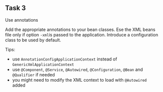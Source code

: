 Task 3
------

Use annotations

Add the appropriate annotations to your bean classes. Ese the XML beans file only if option `-xml`is passed to the
application. Introduce a configuration class to be used by default.

Tips:

* use `AnnotationConfigApplicationContext` instead of `GenericXmlApplicationContext`
* use `@Component`, `@Service`, `@Autowired`, `@Configuration`, `@Bean` and `@Qualifier` if needed
* you might need to modify the XML context to load with `@Autowired` added
